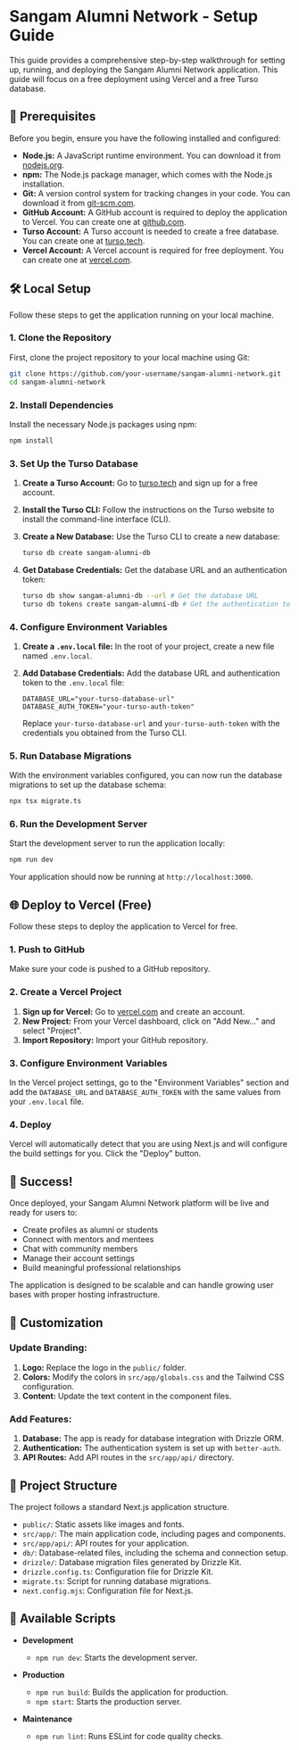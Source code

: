 # Sangam Alumni Network - Setup Guide

This guide provides a comprehensive step-by-step walkthrough for setting up, running, and deploying the Sangam Alumni Network application. This guide will focus on a free deployment using Vercel and a free Turso database.

## 🚀 Prerequisites

Before you begin, ensure you have the following installed and configured:

- **Node.js:** A JavaScript runtime environment. You can download it from [nodejs.org](https://nodejs.org/).
- **npm:** The Node.js package manager, which comes with the Node.js installation.
- **Git:** A version control system for tracking changes in your code. You can download it from [git-scm.com](https://git-scm.com/).
- **GitHub Account:** A GitHub account is required to deploy the application to Vercel. You can create one at [github.com](https://github.com/).
- **Turso Account:** A Turso account is needed to create a free database. You can create one at [turso.tech](https://turso.tech/).
- **Vercel Account:** A Vercel account is required for free deployment. You can create one at [vercel.com](https://vercel.com/).

## 🛠️ Local Setup

Follow these steps to get the application running on your local machine.

### 1. Clone the Repository

First, clone the project repository to your local machine using Git:

```bash
git clone https://github.com/your-username/sangam-alumni-network.git
cd sangam-alumni-network
```

### 2. Install Dependencies

Install the necessary Node.js packages using npm:

```bash
npm install
```

### 3. Set Up the Turso Database

1.  **Create a Turso Account:** Go to [turso.tech](https://turso.tech/) and sign up for a free account.
2.  **Install the Turso CLI:** Follow the instructions on the Turso website to install the command-line interface (CLI).
3.  **Create a New Database:** Use the Turso CLI to create a new database:

    ```bash
    turso db create sangam-alumni-db
    ```

4.  **Get Database Credentials:** Get the database URL and an authentication token:

    ```bash
    turso db show sangam-alumni-db --url # Get the database URL
    turso db tokens create sangam-alumni-db # Get the authentication token
    ```

### 4. Configure Environment Variables

1.  **Create a `.env.local` file:** In the root of your project, create a new file named `.env.local`.
2.  **Add Database Credentials:** Add the database URL and authentication token to the `.env.local` file:

    ```
    DATABASE_URL="your-turso-database-url"
    DATABASE_AUTH_TOKEN="your-turso-auth-token"
    ```

    Replace `your-turso-database-url` and `your-turso-auth-token` with the credentials you obtained from the Turso CLI.

### 5. Run Database Migrations

With the environment variables configured, you can now run the database migrations to set up the database schema:

```bash
npx tsx migrate.ts
```

### 6. Run the Development Server

Start the development server to run the application locally:

```bash
npm run dev
```

Your application should now be running at `http://localhost:3000`.

## 🌐 Deploy to Vercel (Free)

Follow these steps to deploy the application to Vercel for free.

### 1. Push to GitHub

Make sure your code is pushed to a GitHub repository.

### 2. Create a Vercel Project

1.  **Sign up for Vercel:** Go to [vercel.com](https://vercel.com/) and create an account.
2.  **New Project:** From your Vercel dashboard, click on "Add New..." and select "Project".
3.  **Import Repository:** Import your GitHub repository.

### 3. Configure Environment Variables

In the Vercel project settings, go to the "Environment Variables" section and add the `DATABASE_URL` and `DATABASE_AUTH_TOKEN` with the same values from your `.env.local` file.

### 4. Deploy

Vercel will automatically detect that you are using Next.js and will configure the build settings for you. Click the "Deploy" button.

## 🎉 Success!

Once deployed, your Sangam Alumni Network platform will be live and ready for users to:
- Create profiles as alumni or students
- Connect with mentors and mentees
- Chat with community members
- Manage their account settings
- Build meaningful professional relationships

The application is designed to be scalable and can handle growing user bases with proper hosting infrastructure.

## 🎨 Customization

### Update Branding:
1. **Logo:** Replace the logo in the `public/` folder.
2. **Colors:** Modify the colors in `src/app/globals.css` and the Tailwind CSS configuration.
3. **Content:** Update the text content in the component files.

### Add Features:
1. **Database:** The app is ready for database integration with Drizzle ORM.
2. **Authentication:** The authentication system is set up with `better-auth`.
3. **API Routes:** Add API routes in the `src/app/api/` directory.

## 📂 Project Structure

The project follows a standard Next.js application structure.

- `public/`: Static assets like images and fonts.
- `src/app/`: The main application code, including pages and components.
- `src/app/api/`: API routes for your application.
- `db/`: Database-related files, including the schema and connection setup.
- `drizzle/`: Database migration files generated by Drizzle Kit.
- `drizzle.config.ts`: Configuration file for Drizzle Kit.
- `migrate.ts`: Script for running database migrations.
- `next.config.mjs`: Configuration file for Next.js.

## 📜 Available Scripts

- **Development**
  - `npm run dev`: Starts the development server.

- **Production**
  - `npm run build`: Builds the application for production.
  - `npm start`: Starts the production server.

- **Maintenance**
  - `npm run lint`: Runs ESLint for code quality checks.
